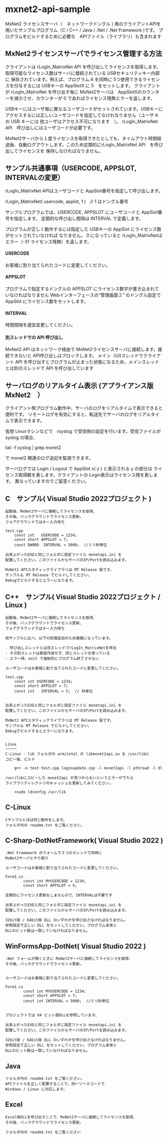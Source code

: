 # mxnet2-api-sample

MxNet2 ライセンスサーバ（　ネットワークドングル ) 用のクライアントAPIを用いたサンプルプログラム（C / C++ / Java / .Net / .Net Framework )です。
プログラムをビルドするために必要な　APIファイル（ライブラリ）も含まれます


## MxNet2ライセンスサーバでライセンス管理する方法

クライアントは rLogIn_MatrixNet API を呼び出してライセンスを取得します。取得可能なライセンス数はサーバに接続されている USBセキュリティキー内部に
保存されています。例えば、プログラム A を同時に 5つ使用できるライセンスを付与するには USBキーの AppSlotX に 5　をセットします。
クライアントが rLogIn_MatrixNet を呼び出す毎に MxNet2サーバは　AppSlotXのカウンターを減少させ、カウンターが 0 であればライセンス残無エラーを返します。
	
USBキーにはユーザ毎に異なるユーザコードがセットされています。USBキーにアクセスするには正しいユーザコードを指定してなけれなりません（ユーザ A の USB キーには
他ユーザはアクセス不可になります　）。 rLogIn_MatrixNet API　呼び出しにはユーザコードが必要です。
	
MxNet2サーバから１度ライセンスを取得できたとしても、タイムアウト時間経過後、自動ログアウトします。このため定期的にrLogIn_MatrixNet API　を呼び出してライセンスを
保持しなければなりません。
	

## サンプル共通事項（USERCODE, APPSLOT, INTERVALの変更）

rLogIn_MatrixNet APIはユーザコードと AppSlot番号を指定して呼び出します。
	
rLogin_MatrixNet( usercode, applot, 1 )　// 1 はドングル番号
	
サンプルプログラムでは、USERCODE, APPSLOT にユーザコードと AppSlot番号を指定します。
定期的な呼び出し間隔は INTERVAL で定義します。
	
プログラムが正しく動作するには指定した USBキーの AppSlot にライセンス数がセットされていなければ
なりません。 0 になっていると rLogIn_MatrixNetはエラー（-31 ライセンス残無）を返します。
	
#### USERCODE

お客様に割り当てられたコードに変更してください。

#### APPSLOT

プログラムで指定するドングルの APPSLOT にライセンス数宇が書き込まれていなければなりません
Webインターフェースの”管理画面２” のドングル設定で AppSlot にライセンス数をセットします。

#### INTERVAL

時間間隔を適宜変更してください。


#### 別スレッドでの API 呼び出し

MxNet2 API はネットワーク経由で MxNet2ライセンスサーバに接続します。接続できないと API呼び出しはブロックします。
メイン（UI)スレッドでクライアント API を呼び出すとプログラムが止まった状態になるため、メインスレッドとは別のスレッドで API を呼び出しています


## サーバログのリアルタイム表示 (アプライアンス版 MxNet2　）

クライアント側プログラム動作中、サーバのログをリアルタイムで表示できると便利です。
リモートログを有効にすると、転送先でサーバのログをリアルタイムで表示できます。
	
仮想 Linuxマシンなどで　rsyslog で受信側の設定を行います。受信ファイルが syslog
の場合、
	
tail -f syslog | grep mxnet2
	
で mxnet2 関連のログ追記を監視できます。

サーバログでは Login / Logout で AppSlot x( y ) と表示される y の部分は
ライセンス取得数を表します。クライアントの Login表示はライセンス残を表します。
異なっていますのでご留意ください。
	
	
## C　サンプル( Visual Studio 2022プロジェクト )

	起動後、MxNet2サーバに接続してライセンスを取得、
	その後、バックグラウンドでライセンス更新。
	フォアグラウンドではキー入力待ち

	test.cpp
		const int   USERCODE = 1234;
		const short APPSLOT = 7;
		const DWORD  INTERVAL = 5000;  //ミリ秒単位

	出来上がったEXEと同じフォルダに設定ファイル mxnetapi.ini を
	配置してください。このファイルからサーバのIP/Portを読み込みます。

	MxNet2 APIスタティックライブラリは MT Release 版です。
	サンプルも MT Release でビルドしてください。
	Debugでビルドするとエラーになります。


## C++　サンプル( Visual Studio 2022プロジェクト / Linux  )

	起動後、MxNet2サーバに接続してライセンスを取得、
	その後、バックグラウンドでライセンス更新。
	フォアグラウンドではキー入力待ち

	他サンプルに比べ、以下の処理追加のため複雑になっています。

	- 呼び出しスレッドとは別スレッドでrLogIn_MatrixNetを呼出
	- その別スレッドは都度作成せず、同じスレッドを使っている
	- エラー時、exit で強制的にプログラム終了させない

	ユーザコードはお客様に割り当てられたコードに変更してください。

	test.cpp
		const int USERCODE = 1234;
		const short APPSLOT = 7;
		const int   INTERVAL = 5;  // 秒単位


	出来上がったEXEと同じフォルダに設定ファイル mxnetapi.ini を
	配置してください。このファイルからサーバのIP/Portを読み込みます。

	MxNet2 APIスタティックライブラリは MT Release 版です。
	サンプルも MT Release でビルドしてください。
	Debugでビルドするとエラーになります。


	Linux
	~~~~~
	C-Linux - lib フォルダの arm/intel の libmxnet2api.so を /usr/libに
	コピー後、ビルド

		g++ -o test test.cpp loginupdate.cpp -l mxnet2api -l pthread -l dl

	/usr/libにコピーした mxnet2api が見つからないというエラーがでたら
	ライブラリディレクトリのキャッシュを更新してみてください。

		>sudo ldconfig /usr/lib


## C-Linux

	Cサンプルとほぼ同じ動作をします。
	フォルダ内の readme.txt をご覧ください。


## C-Sharp-DotNetFramework( Visual Studio 2022 )

	.Net Framework のフォームで３つのスレッドで同時に
	MxNet2サーバとやり取り

	ユーザコードはお客様に割り当てられたコードに変更してください。
	
	Form1.cs
	        const int MYUSERCODE = 1234;
	        const short APPSLOT = 5;

	定期的にライセンス更新をしませんので、INTERVALは不要です

	出来上がったEXEと同じフォルダに設定ファイル mxnetapi.ini を
	配置してください。このファイルからサーバのIP/Portを読み込みます。

	32bit版 / 64bit版 DLL のいずれかを呼び出さなければなりません。
	参照設定で正しい DLL をセットしてください。プログラム本体と
	DLLのビット数は一致していなければなりません。
	

## WinFormsApp-DotNet( Visual Studio 2022 )

	.Net フォームが開くときに MxNet2サーバに接続してライセンスを取得、
	その後、バックグラウンドでライセンス更新。


	ユーザコードはお客様に割り当てられたコードに変更してください。

	Form1.cs
	        const int MYUSERCODE = 1234;
	        const short APPSLOT = 7;
        	const int INTERVAL = 5000;  //ミリ秒単位


	プロジェクトでは 64 ビット版DLLを参照しています。

	出来上がったEXEと同じフォルダに設定ファイル mxnetapi.ini を
	配置してください。このファイルからサーバのIP/Portを読み込みます。

	32bit版 / 64bit版 DLL のいずれかを呼び出さなければなりません。
	参照設定で正しい DLL をセットしてください。プログラム本体と
	DLLのビット数は一致していなければなりません。

## Java

	フォルダ内の readmd.txt をご覧ください。
	APIファイルを正しく配置することで、同一ソースコードで
	Windows / Linux に対応します。


## Excel

	Excel用DLLを呼び出すことで、MxNet2サーバに接続してライセンスを取得、
	その後、バックグラウンドでライセンス更新。

	フォルダ内の readmd.txt をご覧ください
